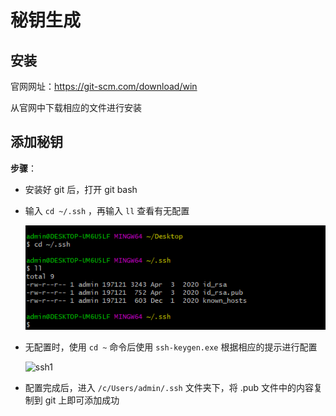 # 秘钥生成

## 安装

官网网址：https://git-scm.com/download/win

从官网中下载相应的文件进行安装

## 添加秘钥

**步骤**：

+ 安装好 git 后，打开 git bash

+ 输入 `cd ~/.ssh` ，再输入 `ll` 查看有无配置

  ![ssh](./images/ssh.png)

  

+ 无配置时，使用 `cd ~` 命令后使用 `ssh-keygen.exe` 根据相应的提示进行配置

  ![ssh1](F:\workspace\blog\docs\basic-skills\git\images\ssh1.png)

+ 配置完成后，进入 `/c/Users/admin/.ssh` 文件夹下，将 .pub 文件中的内容复制到 git 上即可添加成功

